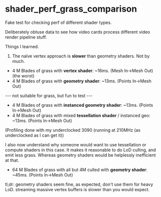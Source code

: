 # shader_perf_grass_comparison
Fake test for checking perf of different shader types.

Deliberately obtuse data to see how video cards process different video render pipeline stuff.

Things I learned.


1) The naïve vertex approach is **slower** than geometry shaders.  Not by much.

* 4 M Blades of grass with **vertex shader**: ~16ms.  (Mesh In->Mesh Out) (the worst)
* 4 M Blades of grass with **geometry shader**: ~13ms.  (Points In->Mesh Out)

--- not suitable for grass, but fun to test ---

* 4 M Blades of grass with **instanced geometry shader**: ~13ms.  (Points In->Mesh Out)
* 4 M Blades of grass with mixed **tessellation shader** / instanced geo: ~13ms.  (Points In->Mesh Out)

(Profiling done with my underclocked 3090 (running at 210MHz (as underclocked as I can get it)) 

I also now understand why someone would want to use tessellation or compute shaders in this case.  It makes it reasonable to do LoD culling, and emit less grass.  Whereas geometry shaders would be helplessly inefficient at that.

* 64 M Blades of grass with all but 4M culled with **geometry shader**: ~45ms.  (Points In->Mesh Out)

tl;dr:
geometry shaders seem fine, as expected, don't use them for heavy LoD.
streaming massive vertex buffers is slower than you would expect.


